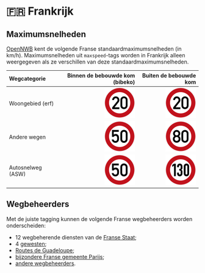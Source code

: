 # 🇫🇷 Frankrijk

Maximumsnelheden
----------------

[OpenNWB](../README.md) kent de volgende Franse standaardmaximumsnelheden (in km/h).
Maximumsnelheden uit `maxspeed`-tags worden in Frankrijk alleen weergegeven als ze verschillen van deze standaardmaximumsnelheden.

| Wegcategorie | Binnen de bebouwde kom (bibeko) | Buiten de bebouwde kom |
| :----------- | ------------------------------: | ---------------------: |
| Woongebied (erf) | ![20](maxspeed/20.svg) | ![20](maxspeed/20.svg) |
| Andere wegen | ![50](maxspeed/50.svg) | ![80](maxspeed/80.svg) |
| Autosnelweg (ASW) | ![50](maxspeed/50.svg) | ![130](maxspeed/130.svg) |

Wegbeheerders
-------------

Met de juiste tagging kunnen de volgende Franse wegbeheerders worden onderscheiden:

* 12 wegbeherende diensten van de [Franse Staat](../road-operators/landen.md);
* 4 [gewesten](../road-operators/gewesten.md);
* [Routes de Guadeloupe](../road-operators/other.md);
* [bijzondere Franse gemeente Parijs](../road-operators/gemeenten.md);
* [andere wegbeheerders](../road-operators/other.md).
